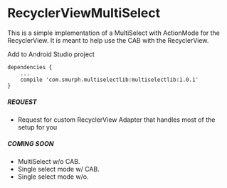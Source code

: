 # RecyclerViewMultiSelect
This is a simple implementation of a MultiSelect with ActionMode for the RecyclerView. It is meant to help use the CAB with the RecyclerView.

Add to Android Studio project
```
dependencies {
    ...
    compile 'com.smurph.multiselectlib:multiselectlib:1.0.1'
}
```
##### REQUEST
* Request for custom RecyclerView Adapter that handles most of the setup for you

##### COMING SOON
* MultiSelect w/o CAB.
* Single select mode w/ CAB.
* Single select mode w/o.

